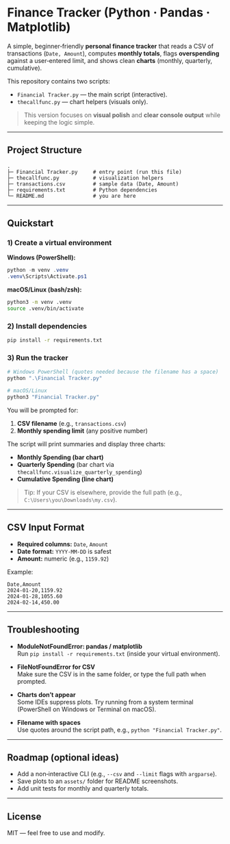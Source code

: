 # Finance Tracker (Python · Pandas · Matplotlib)

A simple, beginner‑friendly **personal finance tracker** that reads a CSV of transactions (`Date, Amount`),
computes **monthly totals**, flags **overspending** against a user‑entered limit, and shows clean **charts**
(monthly, quarterly, cumulative).

This repository contains two scripts:

- `Financial Tracker.py` — the main script (interactive).  
- `thecallfunc.py` — chart helpers (visuals only).

> This version focuses on **visual polish** and **clear console output** while keeping the logic simple.

---

## Project Structure
```
.
├─ Financial Tracker.py     # entry point (run this file)
├─ thecallfunc.py           # visualization helpers
├─ transactions.csv         # sample data (Date, Amount)
├─ requirements.txt         # Python dependencies
└─ README.md                # you are here
```

---

## Quickstart

### 1) Create a virtual environment
**Windows (PowerShell):**
```powershell
python -m venv .venv
.venv\Scripts\Activate.ps1
```

**macOS/Linux (bash/zsh):**
```bash
python3 -m venv .venv
source .venv/bin/activate
```

### 2) Install dependencies
```bash
pip install -r requirements.txt
```

### 3) Run the tracker
```bash
# Windows PowerShell (quotes needed because the filename has a space)
python ".\Financial Tracker.py"

# macOS/Linux
python3 "Financial Tracker.py"
```

You will be prompted for:
1) **CSV filename** (e.g., `transactions.csv`)  
2) **Monthly spending limit** (any positive number)

The script will print summaries and display three charts:
- **Monthly Spending (bar chart)**
- **Quarterly Spending** (bar chart via `thecallfunc.visualize_quarterly_spending`)
- **Cumulative Spending (line chart)**

> Tip: If your CSV is elsewhere, provide the full path (e.g., `C:\Users\you\Downloads\my.csv`).

---

## CSV Input Format

- **Required columns:** `Date`, `Amount`  
- **Date format:** `YYYY-MM-DD` is safest  
- **Amount:** numeric (e.g., `1159.92`)

Example:
```csv
Date,Amount
2024-01-20,1159.92
2024-01-28,1055.60
2024-02-14,450.00
```

---

## Troubleshooting

- **ModuleNotFoundError: pandas / matplotlib**  
  Run `pip install -r requirements.txt` (inside your virtual environment).

- **FileNotFoundError for CSV**  
  Make sure the CSV is in the same folder, or type the full path when prompted.

- **Charts don’t appear**  
  Some IDEs suppress plots. Try running from a system terminal (PowerShell on Windows or Terminal on macOS).

- **Filename with spaces**  
  Use quotes around the script path, e.g., `python "Financial Tracker.py"`.

---

## Roadmap (optional ideas)
- Add a non‑interactive CLI (e.g., `--csv` and `--limit` flags with `argparse`).
- Save plots to an `assets/` folder for README screenshots.
- Add unit tests for monthly and quarterly totals.

---

## License
MIT — feel free to use and modify.
